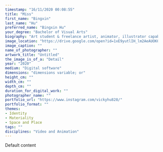 ```yaml
---
timestamp: "16/11/2020 00:08:55"
title: "Miss"
first_name: "Bingxin"
last_name: "Hu"
preferred_name: "Bingxin Hu"
your_degree: "Bachelor of Visual Arts"
biography: "Art student & freelance artist, animator, illustrator capable of working with a wide range of either traditional or digital materials."
image_location: "https://drive.google.com/open?id=1xE9yutlIH_lm2AeAUOK0JVsE6becCxvp"
image_caption: ""
name_of_photographer: ""
artwork_title: "Untitled"
the_image_is_of_a: "Detail"
year: "2020"
medium: "Digital software"
dimensions: "dimensions variable; or"
height_cm: ""
width_cm: ""
depth_cm: ""
duration_for_digital_work: ""
photographer_name: ""
portfolio_url: "https://www.instagram.com/vickyhu828/"
portfolio_format: ""
themes:
- Identity
- Materiality
- Space and Place
tags: ""
disciplines: "Video and Animation"
---
```


Default content